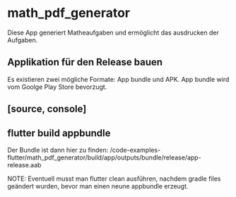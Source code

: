 # math_pdf_generator

Diese App generiert Matheaufgaben und ermöglicht das ausdrucken der Aufgaben.

## Applikation für den Release bauen

Es existieren zwei mögliche Formate: App bundle und APK. App bundle wird vom Goolge Play Store bevorzugt.

[source, console]
----
flutter build appbundle
----

Der Bundle ist dann hier zu finden: /code-examples-flutter/math_pdf_generator/build/app/outputs/bundle/release/app-release.aab

NOTE: Eventuell musst man flutter clean ausführen, nachdem gradle files geändert wurden, bevor man einen neune appbundle erzeugt.

